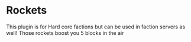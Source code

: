 # Rockets
This plugin is for Hard core factions but can be used in faction servers as well! Those rockets boost you 5 blocks in the air 
